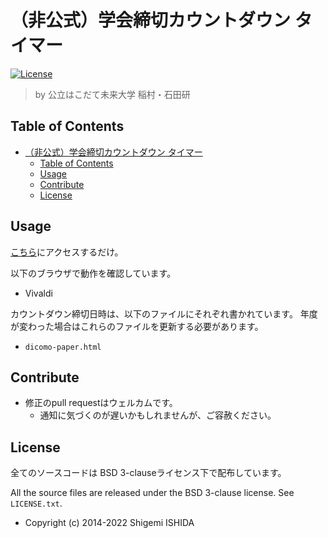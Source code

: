 # （非公式）学会締切カウントダウン タイマー

[![License](https://img.shields.io/badge/License-BSD_3--Clause-blue.svg)](https://opensource.org/licenses/BSD-3-Clause)

> by 公立はこだて未来大学 稲村・石田研

## Table of Contents
- [（非公式）学会締切カウントダウン タイマー](#非公式学会締切カウントダウン-タイマー)
  - [Table of Contents](#table-of-contents)
  - [Usage](#usage)
  - [Contribute](#contribute)
  - [License](#license)

## Usage

[こちら](https://lab-ish.github.io/conference-countdown/)にアクセスするだけ。

以下のブラウザで動作を確認しています。
* Vivaldi 

カウントダウン締切日時は、以下のファイルにそれぞれ書かれています。
年度が変わった場合はこれらのファイルを更新する必要があります。
* `dicomo-paper.html`

## Contribute

* 修正のpull requestはウェルカムです。
  * 通知に気づくのが遅いかもしれませんが、ご容赦ください。

## License

全てのソースコードは BSD 3-clauseライセンス下で配布しています。

All the source files are released under the BSD 3-clause license. See `LICENSE.txt`.

* Copyright (c) 2014-2022 Shigemi ISHIDA
